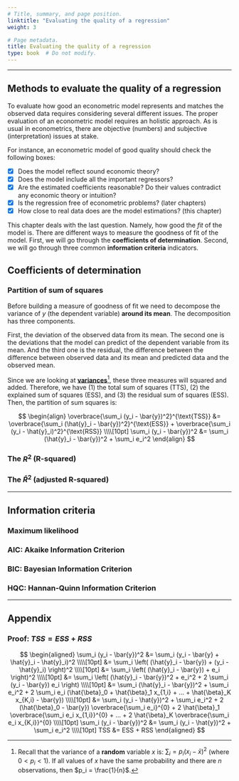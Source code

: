 ```yaml
---
# Title, summary, and page position.
linktitle: "Evaluating the quality of a regression"
weight: 3

# Page metadata.
title: Evaluating the quality of a regression
type: book  # Do not modify.
---
```




---

## Methods to evaluate the quality of a regression

To evaluate how good an econometric model represents and matches the observed data requires considering several different issues. The proper evaluation of an econometric model requires an holistic approach. As is usual in econometrics, there are objective (numbers) and subjective (interpretation) issues at stake.

For instance, an econometric model of good quality should check the following boxes:

- [x] Does the model reflect sound economic theory?
- [x] Does the model include all the important regressors?
- [x] Are the estimated coefficients reasonable? Do their values contradict any economic theory or intuition?
- [x] Is the regression free of econometric problems? (later chapters)
- [x] How close to real data does are the model estimations? (this chapter)

This chapter deals with the last question. Namely, how good the *fit* of the model is. There are different ways to measure the goodness of fit of the model. First, we will go through the **coefficients of determination**. Second, we will go through three common **information criteria** indicators.

## Coefficients of determination

### Partition of sum of squares

Before building a measure of goodness of fit we need to decompose the variance of $y$ (the dependent variable) **around its mean**. The decomposition has three components.

First, the deviation of the observed data from its mean. The second one is the deviations that the model can predict of the dependent variable from its mean. And the third one is the residual, the difference between the difference between observed data and its mean and predicted data and the observed mean.

Since we are looking at **[variances](https://en.wikipedia.org/wiki/Variance)**[^1], these three measures will squared and added. Therefore, we have (1) the total sum of squares (TTS), (2) the explained sum of squares (ESS), and (3) the residual sum of squares (ESS). Then, the partition of sum squares is:

$$
\begin{align}
\overbrace{\sum_i (y_i - \bar{y})^2}^{\text{TSS}} &= \overbrace{\sum_i (\hat{y}_i - \bar{y})^2}^{\text{ESS}} + \overbrace{\sum_i (y_i - \hat{y}_i)^2}^{\text{RSS}} \\\\[10pt]
\sum_i (y_i - \bar{y})^2 &= \sum_i (\hat{y}_i - \bar{y})^2 + \sum_i e_i^2
\end{align}
$$



### The $R^2$ (R-squared)

### The $\bar{R}^2$ (adjusted R-squared)

---

## Information criteria

### Maximum likelihood

### AIC: Akaike Information Criterion

### BIC: Bayesian Information Criterion

### HQC: Hannan-Quinn Information Criterion

---

## Appendix

### Proof: $TSS = ESS + RSS$

$$
\begin{aligned}
\sum_i (y_i - \bar{y})^2 &= \sum_i (y_i - \bar{y} + \hat{y}_i - \hat{y}_i)^2 \\\\[10pt]
&= \sum_i \left( (\hat{y}_i - \bar{y}) + (y_i - \hat{y}_i) \right)^2 \\\\[10pt]
&= \sum_i \left( (\hat{y}_i - \bar{y}) + e_i \right)^2 \\\\[10pt]
&= \sum_i \left( (\hat{y}_i - \bar{y})^2 + e_i^2 + 2 \sum_i (y_i - \bar{y}) e_i \right) \\\\[10pt]
&= \sum_i (\hat{y}_i - \bar{y})^2 + \sum_i e_i^2 + 2 \sum_i e_i (\hat{\beta}_0 + \hat{\beta}_1 x_{1,i} + ... + \hat{\beta}_K x_{K,i} - \bar{y}) \\\\[10pt]
&= \sum_i (y_i - \hat{y})^2 + \sum_i e_i^2 + 2 (\hat{\beta}_0 - \bar{y}) \overbrace{\sum_i e_i}^{0} + 2 \hat{\beta}_1 \overbrace{\sum_i e_i x_{1,i}}^{0} + ... + 2 \hat{\beta}_K \overbrace{\sum_i e_i x_{K,i}}^{0} \\\\[10pt]
\sum_i (y_i - \bar{y})^2 &= \sum_i (y_i - \hat{y})^2 + \sum_i e_i^2 \\\\[10pt]
TSS &= ESS + RSS
\end{aligned}
$$

<!-- FOOTNOTES -->
[^1]: Recall that the variance of a **random** variable $x$ is: $\sum_i = p_i (x_i - \bar{x})^2$ (where $0 < p_i< 1$). If all values of $x$ have the same probability and there are $n$ observations, then $p_i = \frac{1}{n}$. 